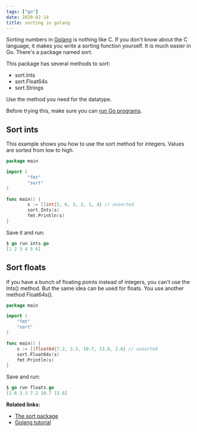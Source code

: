 ```yaml
---
tags: ["go"]
date: 2020-02-14
title: sorting in golang
---
```

Sorting numbers in <a href="https://golang.org/">Golang</a> is nothing like C. If you don't know about the C language, it makes you write a sorting function yourself. It is much easier in Go. There's a package named sort.

This package has several methods to sort:

* sort.Ints
* sort.Float64s
* sort.Strings

Use the method you need for the datatype. 

Before trying this, make sure you can <a href="https://golangr.com/hello-world/">run Go programs</a>.

## Sort ints

This example shows you how to use the sort method for integers. Values are sorted from low to high.

```go
package main

import (
        "fmt"
        "sort"
)

func main() {
        s := []int{5, 6, 3, 2, 1, 4} // unsorted
        sort.Ints(s)
        fmt.Println(s)
}
```

Save it and run:

```go
$ go run ints.go 
[1 2 3 4 5 6]
```

## Sort floats

If you have a bunch of floating points instead of integers, you can't use the Ints() method. But the same idea can be used for floats. You use another method Float64s().

```go
package main

import (
	"fmt"
	"sort"
)

func main() {
	s := []float64{7.2, 3.3, 10.7, 13.8, 2.6} // unsorted
	sort.Float64s(s)
	fmt.Println(s)
}
```

Save and run:

```go
$ go run floats.go
[2.6 3.3 7.2 10.7 13.8]
```

**Related links:**
* <a href="https://golang.org/pkg/sort/">The sort package</a>
* <a href="https://golangr.com/">Golang tutorial</a>
